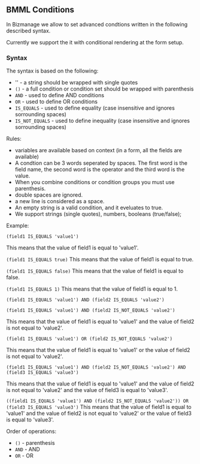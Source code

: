 ## BMML Conditions

In Bizmanage we allow to set advanced condtions written in the following described syntax.

Currently we support the it with conditional rendering at the form setup.

### Syntax

The syntax is based on the following:

- '' - a string should be wrapped with single quotes
- `()` - a full condition or condition set should be wrapped with parenthesis
- `AND` - used to define AND conditions
- `OR` - used to define OR conditions
- `IS_EQUALS` - used to define equality (case insensitive and ignores sorrounding spaces)
- `IS_NOT_EQUALS` - used to define inequality (case insensitive and ignores sorrounding spaces)

Rules:
* variables are available based on context (in a form, all the fields are available)
* A condtion can be 3 words seperated by spaces. The first word is the field name, the second word is the operator and the third word is the value.
* When you combine conditions or condition groups you must use parenthesis.
* double spaces are ignored.
* a new line is considered as a space.
* An empty string is a valid condition, and it eveluates to true.
* We support strings (single quotes), numbers, booleans (true/false);


Example:

``(field1 IS_EQUALS 'value1')``

This means that the value of field1 is equal to 'value1'.


``(field1 IS_EQUALS true)``
This means that the value of field1 is equal to true.

``(field1 IS_EQUALS false)``
This means that the value of field1 is equal to false.

``(field1 IS_EQUALS 1)``
This means that the value of field1 is equal to 1.

``(field1 IS_EQUALS 'value1') AND (field2 IS_EQUALS 'value2')``

``(field1 IS_EQUALS 'value1') AND (field2 IS_NOT_EQUALS 'value2')``

This means that the value of field1 is equal to 'value1' and the value of field2 is not equal to 'value2'.

``(field1 IS_EQUALS 'value1') OR (field2 IS_NOT_EQUALS 'value2')``

This means that the value of field1 is equal to 'value1' or the value of field2 is not equal to 'value2'.

``(field1 IS_EQUALS 'value1') AND (field2 IS_NOT_EQUALS 'value2') AND (field3 IS_EQUALS 'value3')``

This means that the value of field1 is equal to 'value1' and the value of field2 is not equal to 'value2' and the value of field3 is equal to 'value3'.

``((field1 IS_EQUALS 'value1') AND (field2 IS_NOT_EQUALS 'value2')) OR (field3 IS_EQUALS 'value3')``
This means that the value of field1 is equal to 'value1' and the value of field2 is not equal to 'value2' or the value of field3 is equal to 'value3'.


Order of operations:
- `()` - parenthesis
- `AND` - AND
- `OR` - OR